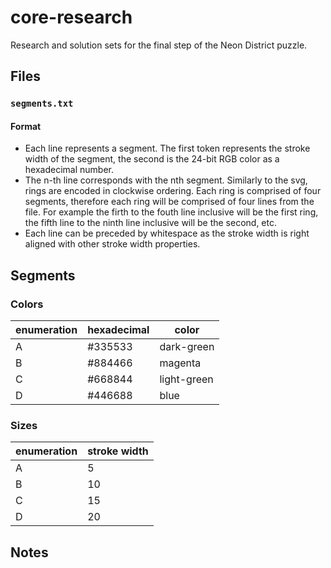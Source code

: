 # core-research

Research and solution sets for the final step of the Neon District puzzle.

## Files

### `segments.txt`

#### Format

- Each line represents a segment. The first token represents the stroke width of the segment, the second is the 24-bit RGB color as a hexadecimal number. 
- The n-th line corresponds with the nth segment. Similarly to the svg, rings are encoded in clockwise ordering. Each ring is comprised of four segments, therefore each ring will be comprised of four lines from the file. For example the firth to the fouth line inclusive will be the first ring, the fifth line to the ninth line inclusive will be the second, etc.
- Each line can be preceded by whitespace as the stroke width is right aligned with other stroke width properties.

## Segments

### Colors

|enumeration|hexadecimal|color|
|-----------|-----------|-----|
|A|#335533|dark-green|
|B|#884466|magenta|
|C|#668844|light-green|
|D|#446688|blue|

### Sizes

|enumeration|stroke width|
|-|-|
|A|5|
|B|10|
|C|15|
|D|20|

## Notes
